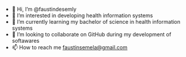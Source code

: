 - 👋 Hi, I’m @faustindesemly
- 👀 I’m interested in developing health information systems
- 🌱 I’m currently learning my bachelor of science in health information systems
- 💞️ I’m looking to collaborate on GitHub during my development of softawares
- 📫 How to reach me faustinsemela@gmail.com

<!---
faustindesemly/faustindesemly is a ✨ special ✨ repository because its `README.md` (this file) appears on your GitHub profile.
You can click the Preview link to take a look at your changes.
--->
